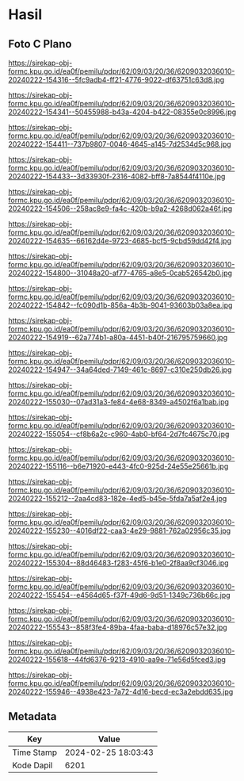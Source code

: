 # Hasil

## Foto C Plano

https://sirekap-obj-formc.kpu.go.id/ea0f/pemilu/pdpr/62/09/03/20/36/6209032036010-20240222-154316--5fc9adb4-ff21-4776-9022-df63751c63d8.jpg

https://sirekap-obj-formc.kpu.go.id/ea0f/pemilu/pdpr/62/09/03/20/36/6209032036010-20240222-154341--50455988-b43a-4204-b422-08355e0c8996.jpg

https://sirekap-obj-formc.kpu.go.id/ea0f/pemilu/pdpr/62/09/03/20/36/6209032036010-20240222-154411--737b9807-0046-4645-a145-7d2534d5c968.jpg

https://sirekap-obj-formc.kpu.go.id/ea0f/pemilu/pdpr/62/09/03/20/36/6209032036010-20240222-154433--3d33930f-2316-4082-bff8-7a8544f4110e.jpg

https://sirekap-obj-formc.kpu.go.id/ea0f/pemilu/pdpr/62/09/03/20/36/6209032036010-20240222-154506--258ac8e9-fa4c-420b-b9a2-4268d062a46f.jpg

https://sirekap-obj-formc.kpu.go.id/ea0f/pemilu/pdpr/62/09/03/20/36/6209032036010-20240222-154635--66162d4e-9723-4685-bcf5-9cbd59dd42f4.jpg

https://sirekap-obj-formc.kpu.go.id/ea0f/pemilu/pdpr/62/09/03/20/36/6209032036010-20240222-154800--31048a20-af77-4765-a8e5-0cab526542b0.jpg

https://sirekap-obj-formc.kpu.go.id/ea0f/pemilu/pdpr/62/09/03/20/36/6209032036010-20240222-154842--fc090d1b-856a-4b3b-9041-93603b03a8ea.jpg

https://sirekap-obj-formc.kpu.go.id/ea0f/pemilu/pdpr/62/09/03/20/36/6209032036010-20240222-154919--62a774b1-a80a-4451-b40f-216795759660.jpg

https://sirekap-obj-formc.kpu.go.id/ea0f/pemilu/pdpr/62/09/03/20/36/6209032036010-20240222-154947--34a64ded-7149-461c-8697-c310e250db26.jpg

https://sirekap-obj-formc.kpu.go.id/ea0f/pemilu/pdpr/62/09/03/20/36/6209032036010-20240222-155030--07ad31a3-fe84-4e68-8349-a4502f6a1bab.jpg

https://sirekap-obj-formc.kpu.go.id/ea0f/pemilu/pdpr/62/09/03/20/36/6209032036010-20240222-155054--cf8b6a2c-c960-4ab0-bf64-2d7fc4675c70.jpg

https://sirekap-obj-formc.kpu.go.id/ea0f/pemilu/pdpr/62/09/03/20/36/6209032036010-20240222-155116--b6e71920-e443-4fc0-925d-24e55e25661b.jpg

https://sirekap-obj-formc.kpu.go.id/ea0f/pemilu/pdpr/62/09/03/20/36/6209032036010-20240222-155212--2aa4cd83-182e-4ed5-b45e-5fda7a5af2e4.jpg

https://sirekap-obj-formc.kpu.go.id/ea0f/pemilu/pdpr/62/09/03/20/36/6209032036010-20240222-155230--4016df22-caa3-4e29-9881-762a02956c35.jpg

https://sirekap-obj-formc.kpu.go.id/ea0f/pemilu/pdpr/62/09/03/20/36/6209032036010-20240222-155304--88d46483-f283-45f6-b1e0-2f8aa9cf3046.jpg

https://sirekap-obj-formc.kpu.go.id/ea0f/pemilu/pdpr/62/09/03/20/36/6209032036010-20240222-155454--e4564d65-f37f-49d6-9d51-1349c736b66c.jpg

https://sirekap-obj-formc.kpu.go.id/ea0f/pemilu/pdpr/62/09/03/20/36/6209032036010-20240222-155543--858f3fe4-89ba-4faa-baba-d18976c57e32.jpg

https://sirekap-obj-formc.kpu.go.id/ea0f/pemilu/pdpr/62/09/03/20/36/6209032036010-20240222-155618--44fd6376-9213-4910-aa9e-71e56d5fced3.jpg

https://sirekap-obj-formc.kpu.go.id/ea0f/pemilu/pdpr/62/09/03/20/36/6209032036010-20240222-155946--4938e423-7a72-4d16-becd-ec3a2ebdd635.jpg


## Metadata

| Key        | Value               |
| ---------- | ------------------- |
| Time Stamp | 2024-02-25 18:03:43 |
| Kode Dapil | 6201                |



